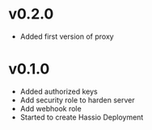 # v0.2.0

- Added first version of proxy

# v0.1.0

- Added authorized keys
- Add security role to harden server
- Add webhook role
- Started to create Hassio Deployment
